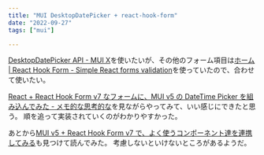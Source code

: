 ```yaml
---
title: "MUI DesktopDatePicker + react-hook-form"
date: "2022-09-27"
tags: ["mui"]

---
```


[DesktopDatePicker API - MUI X](https://mui.com/x/api/date-pickers/desktop-date-picker/)を使いたいが、その他のフォーム項目は[ホーム | React Hook Form - Simple React forms validation](https://react-hook-form.com/jp/)を使っていたので、合わせて使いたい。

[React + React Hook Form v7 なフォームに、MUI v5 の DateTime Picker を組み込んでみた - メモ的な思考的な](https://thinkami.hatenablog.com/entry/2021/12/19/231900)を見ながらやってみて、いい感じにできたと思う。
順を追って実装されていくのがわかりやすかった。

あとから[MUI v5 + React Hook Form v7 で、よく使うコンポーネント達を連携してみる](https://zenn.dev/longbridge/articles/640710005e11b1#datepicker-%E3%81%A8%E3%81%AE%E9%80%A3%E6%90%BA)も見つけて読んでみた。
考慮しないといけないところがあるようだ。
